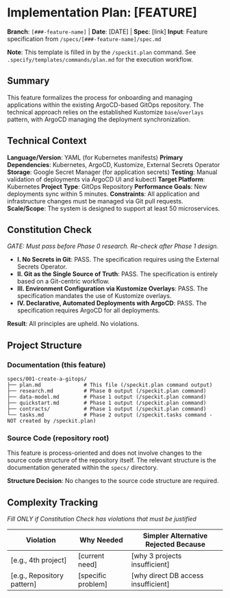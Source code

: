 # Implementation Plan: [FEATURE]

**Branch**: `[###-feature-name]` | **Date**: [DATE] | **Spec**: [link]
**Input**: Feature specification from `/specs/[###-feature-name]/spec.md`

**Note**: This template is filled in by the `/speckit.plan` command. See `.specify/templates/commands/plan.md` for the execution workflow.

## Summary

This feature formalizes the process for onboarding and managing applications within the existing ArgoCD-based GitOps repository. The technical approach relies on the established Kustomize `base`/`overlays` pattern, with ArgoCD managing the deployment synchronization.

## Technical Context

**Language/Version**: YAML (for Kubernetes manifests)
**Primary Dependencies**: Kubernetes, ArgoCD, Kustomize, External Secrets Operator
**Storage**: Google Secret Manager (for application secrets)
**Testing**: Manual validation of deployments via ArgoCD UI and kubectl
**Target Platform**: Kubernetes
**Project Type**: GitOps Repository
**Performance Goals**: New deployments sync within 5 minutes.
**Constraints**: All application and infrastructure changes must be managed via Git pull requests.
**Scale/Scope**: The system is designed to support at least 50 microservices.

## Constitution Check

*GATE: Must pass before Phase 0 research. Re-check after Phase 1 design.*

- **I. No Secrets in Git**: PASS. The specification requires using the External Secrets Operator.
- **II. Git as the Single Source of Truth**: PASS. The specification is entirely based on a Git-centric workflow.
- **III. Environment Configuration via Kustomize Overlays**: PASS. The specification mandates the use of Kustomize overlays.
- **IV. Declarative, Automated Deployments with ArgoCD**: PASS. The specification requires ArgoCD for all deployments.

**Result**: All principles are upheld. No violations.

## Project Structure

### Documentation (this feature)

```
specs/001-create-a-gitops/
├── plan.md              # This file (/speckit.plan command output)
├── research.md          # Phase 0 output (/speckit.plan command)
├── data-model.md        # Phase 1 output (/speckit.plan command)
├── quickstart.md        # Phase 1 output (/speckit.plan command)
├── contracts/           # Phase 1 output (/speckit.plan command)
└── tasks.md             # Phase 2 output (/speckit.tasks command - NOT created by /speckit.plan)
```

### Source Code (repository root)

This feature is process-oriented and does not involve changes to the source code structure of the repository itself. The relevant structure is the documentation generated within the `specs/` directory.

**Structure Decision**: No changes to the source code structure are required.

## Complexity Tracking

*Fill ONLY if Constitution Check has violations that must be justified*

| Violation | Why Needed | Simpler Alternative Rejected Because |
|-----------|------------|-------------------------------------|
| [e.g., 4th project] | [current need] | [why 3 projects insufficient] |
| [e.g., Repository pattern] | [specific problem] | [why direct DB access insufficient] |
